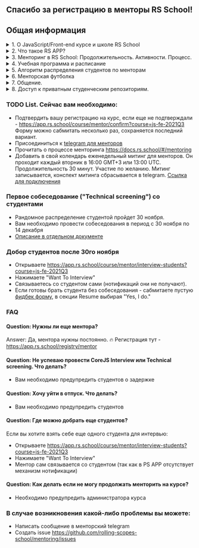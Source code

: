 
## Спасибо за регистрацию в менторы RS School!

## Общая информация
<details>
  <summary>1. О JavaScript/Front-end курсе и школе RS School</summary>

- Это бесплатный курс по JavaScript / Front-end, проводимый сообществом с 2013 года. В RS School может учиться каждый, независимо от возраста, профессии, места жительства.
- Лендинг курса https://rs.school/js/  
- Статистика текущего набора:
    - 5700 чел на старте. Начало курса было 5го сентября.
    - 2100 чел после 2х недель обучения
    - 920 чел после 2х месяцев обучения
- Документация по школе https://docs.rs.school/#/
</details>

<details>
  <summary>2. Что такое RS APP?</summary>

### RS APP
- RS APP или Rolling Scopes School Application — это open-source платформа, используемая в процессе обучения в RS School и разрабатываемая силами активистов сообщества.
    - http://app.rs.school/
    - Репозиторий - https://github.com/rolling-scopes/rsschool-app
    - Баг-репорты создавать тут - https://github.com/rolling-scopes/rsschool-app/issues
    - Хотите принять участие в разработке? Пишите в telegram @varabei
</details>

<details>
  <summary>3. Менторинг в RS School: Продолжительность. Активности. Процесс.</summary>

#### Продолжительность менторинга
- 11 недель с перерывом на новогодние праздники (28/12/2021 - 10/01/2022). 
- ориентировочная нагрузка 3-5 часов в неделю.

#### Активности ментора это:
   - проведение минимум 4 интервью по html/css/algorithms 
   - проведение еженедельных митингов со студентами
   - проведение 2-4 интервью по coreJS 
   - прослушивание презентаций студентов (1 час на всех)
   - проверка 10+ PR (пять заданий), обсуждение результатов со студентами. 

#### Процесс
- Описание процесса тут - https://docs.rs.school/#/mentoring
- Как проводить task review тут - https://docs.rs.school/#/pull-request-review-process
</details>

<details>
  <summary>4. Учебная программа и расписание</summary>

### Учебная программа и расписание
- Курс состоит из [4х этапов: подготовительного + три основных](https://github.com/rolling-scopes-school/tasks/blob/master/roadmap.md). 
  - Программа обучения - [stage#1](https://github.com/rolling-scopes-school/tasks/tree/master/stage1) (5 сентября - 22 ноября)
  - Программа обучения - [stage#2](https://github.com/rolling-scopes-school/tasks/tree/master/stage2) (23 ноября - 1 марта 2022) <- **Вы менторите на этом этапе**
  - Программа обучения - [stage#3](https://github.com/rolling-scopes-school/tasks/tree/master/stage3) <- **Тут тоже можно менторить(по желанию)**
- Расписание, которым пользуются студенты - https://app.rs.school/course/schedule?course=js-fe-2021Q3
</details>

<details>
  <summary>5. Алгоритм распределения студентов по менторам</summary>

### Алгоритм распределения студентов по менторам
#### Шаг #1 Ментора подтверждают регистрацию на курс
- Ментор подтверждает регистрацию на курс - https://app.rs.school/course/mentor/confirm?course=js-fe-2021Q3 
    - может записать к себе в группу знакомых/друзей/коллег, которых он хочет менторить.
    - указывает количество студентов, которое хочет менторить
    - оставляет пожелание по локации студентов
#### Шаг #2 Выделение резерва менторов (30 ноября)
- 20% менторов из числа подтвердивших регистрацию 
- Ментора выбираются рандомно
#### Шаг #3 Рандомное распределяем студентов по менторам (30 ноября)
- Если у ментора остались свободные места, он получает рандомных студентов. 
    1. Если осталось одно свободное место - 2 рандомных студента
    2. Если осталось два или более мест - желаемое количество студентов плюс два.
- Для каждого ментора назначается минимум 4 интервью
- Учитываются пожелания менторов по локации студентов
	- Ментор и студенты из одного города 
	- Ментор и студенты из одной страны 
- Студенты разного уровня подготовки. (Например, первый по score, N по score,  2N по score и т.д.)
#### Шаг #4 Technical screening (30 ноября - 14 декабря)
1. Публикуем распределение. 
2. Студенты связываются с менторами. 
3. Ментора проводят Technical screening в течении двух недель.
4. Отчисляем студентов записавшихся на интервью, но не связавшихся с ментором
#### Шаг #5 Troubleshooting
    - Возможность для ментора сдать лишних студентов. Например, все оказались толковые, но всех учить он их не может
    - Координаторы по локациям проверяют, что все активные студенты получили менторов 
    - Возможность для ментора добрать студентов, вместо тех, кто не пришел на интервью 
    - Студент передумал идти на short track после того, как рандомное распределение произошло
    - После рандомного распределения, ментор написал, что не может принять участие в менторинге
    - Обмен студентами между менторами. Например, по причине тайм зоны и тд
#### Шаг #6 Повторное распределение (7 декабря)
Проводим распределение для менторов из резерва
</details>

<details>
  <summary>6. Менторская футболка</summary>

### Менторская футболка
По окончанию менторинга вы получаете футболку, если в течение курса вы:
- Проверили минимум 6 PR c выставлением оценки в Score
- Провели минимум 6 собеседований
</details>

<details>
  <summary>7. Общение. </summary>

### Общение
- [Чаты в которых общаются студенты. Discord и Telegram](https://docs.rs.school/#/rs-school-chats) 
- [Telegram для менторов](https://t.me/joinchat/HqpGRxNRANkGN2xx9bL8zQ) 
- Еженедельный митинг для менторов. Он проходит каждый вторник в 16:00 GMT+3 или 13:00 UTC. Продолжительность 30 минут. Участие по желанию. Митинг записывается, конспект митинга сбрасывается в telegram. [Ссылка для подключения](https://teams.microsoft.com/l/meetup-join/19%3ameeting_MDE0NDllOGEtZjVjZi00ZDc3LWJlNWMtNzIwZDRiODZiMzc3%40thread.v2/0?context=%7b%22Tid%22%3a%22b41b72d0-4e9f-4c26-8a69-f949f367c91d%22%2c%22Oid%22%3a%22bfb3a45e-ab50-4cee-a085-b5c4a9411d92%22%7d)
- Закрытая группа активистов и менторов в Discord. Тут обсуждаем учебный процесс, платформу и все что связано с обучением в RS School. Как получить доступ к группе указано ниже.

#### Получение роли ментора в Discord
1. Открыть - https://app.rs.school/profile
2. Авторизоваться через discord в блоке `Discord Integration`  
3. Добавить название вашего Github в Discord ник https://docs.rs.school/#/rs-school-chats?id=discord
4. Написать сообщение "я ментор" в канале - https://discord.gg/fBvpUURPVm
</details>

<details>
  <summary>8. Доступ к приватным студенческим репозиториям. </summary>
	
### Доступ к приватным студенческим репозиториям.
1. Все студенты, получили приватный репозиторий внутри https://github.com/rolling-scopes-school
2. Все менторы были добавлены в отдельный тим - https://github.com/orgs/rolling-scopes-school/teams/mentors-js-fe-2021Q3/members 
Свой инвайт можно проверить тут - https://github.com/orgs/rolling-scopes-school/invitation
3. У менторов есть доступ ко всем репозиториям студентов этого курса.
4. По умолчанию вы подписаны на все изменения в студенческих репозитория. Отписаться можно в настройках github (Profile>Settings>Notifications>Automatically watch repositories) или используя скрипт - https://github.com/Shastel/runsubscribe
</details>

### TODO List. Сейчас вам необходимо:
  - Подтвердить вашу регистрацию на курс, если еще не подтверждали - https://app.rs.school/course/mentor/confirm?course=js-fe-2021Q3 Форму можно сабмитать несколько раз, сохраняется последний вариант.
  - Присоединиться к [telegram для менторов](https://t.me/joinchat/HqpGRxNRANkGN2xx9bL8zQ) 
  - Прочитать о процессе менторинга https://docs.rs.school/#/mentoring 
  - Добавить в свой колендарь еженедельный митинг для менторов. Он проходит каждый вторник в 16:00 GMT+3 или 13:00 UTC. Продолжительность 30 минут. Участие по желанию. Митинг записывается, конспект митинга сбрасывается в telegram. [Ссылка для подключения](https://teams.microsoft.com/l/meetup-join/19%3ameeting_MDE0NDllOGEtZjVjZi00ZDc3LWJlNWMtNzIwZDRiODZiMzc3%40thread.v2/0?context=%7b%22Tid%22%3a%22b41b72d0-4e9f-4c26-8a69-f949f367c91d%22%2c%22Oid%22%3a%22bfb3a45e-ab50-4cee-a085-b5c4a9411d92%22%7d)

### Первое собеседование ("Technical screening") со студентами
- Рандомное распределение студентой пройдет 30 ноября.
- Вам необходимо провести собеседования в период с 30 ноября по 14 декабря
- [Описание в отдельном документе](first-interview.md)

### Добор студентов после 30го ноября
  - Открываете https://app.rs.school/course/mentor/interview-students?course=js-fe-2021Q3
  - Нажимаете "Want To Interview"
  - Связываетесь со студентом сами (нотификаций они не получают). 
  - Если готовы брать студента без собеседования - сабмитаете пустую [фидбек форму](https://app.rs.school/course/mentor/interview-technical-screening?course=js-fe-2021Q3), в секции Resume выбирая "Yes, I do."

### FAQ
#### Question: Нужны ли еще ментора?
Answer: Да, ментора нужны постоянно. 🔥 Регистрация тут - https://app.rs.school/registry/mentor

#### Question: Не успеваю провести CoreJS Interview или Technical screening. Что делать?
- Вам необходимо предупредить студентов о задержке

#### Question: Хочу уйти в отпуск. Что делать?
- Вам необходимо предупредить студентов

#### Question: Где можно добрать еще студентов?
Если вы хотите взять себе еще одного студента для интервью:
- Открываете https://app.rs.school/course/mentor/interview-students?course=js-fe-2021Q3
- Нажимаете "Want To Interview"
- Ментор сам связывается со студентом (так как в PS APP отсутствует механизм нотификации)

#### Question: Как делать если не могу продолжать менторить на курсе?
- Необходимо предупредить администратора курса

### В случае возникновения какой-либо проблемы вы можете:
- Написать сообщение в менторский telegram 
- Создать issue https://github.com/rolling-scopes-school/mentoring/issues

